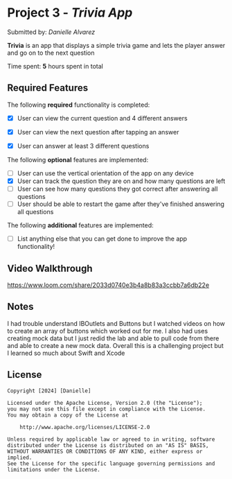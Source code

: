 # Project 3 - *Trivia App*

Submitted by: *Danielle Alvarez*

**Trivia** is an app that displays a simple trivia game and lets the player answer and go on to the next question 

Time spent: **5** hours spent in total

## Required Features

The following **required** functionality is completed:

- [X] User can view the current question and 4 different answers
- [X] User can view the next question after tapping an answer
- [X] User can answer at least 3 different questions


The following **optional** features are implemented:

- [ ] User can use the vertical orientation of the app on any device
- [X] User can track the question they are on and how many questions are left
- [ ] User can see how many questions they got correct after answering all questions
- [ ] User should be able to restart the game after they've finished answering all questions

The following **additional** features are implemented:

- [ ] List anything else that you can get done to improve the app functionality!

## Video Walkthrough

https://www.loom.com/share/2033d0740e3b4a8b83a3ccbb7a6db22e

## Notes

I had trouble understand IBOutlets and Buttons but I watched videos on how to create an array of buttons which worked out for me. I also had uses creating mock data but I just redid the lab and able to pull code from there and able to create a new mock data. Overall this is a challenging project but I learned so much about Swift and Xcode

## License

    Copyright [2024] [Danielle]

    Licensed under the Apache License, Version 2.0 (the "License");
    you may not use this file except in compliance with the License.
    You may obtain a copy of the License at

        http://www.apache.org/licenses/LICENSE-2.0

    Unless required by applicable law or agreed to in writing, software
    distributed under the License is distributed on an "AS IS" BASIS,
    WITHOUT WARRANTIES OR CONDITIONS OF ANY KIND, either express or implied.
    See the License for the specific language governing permissions and
    limitations under the License.
